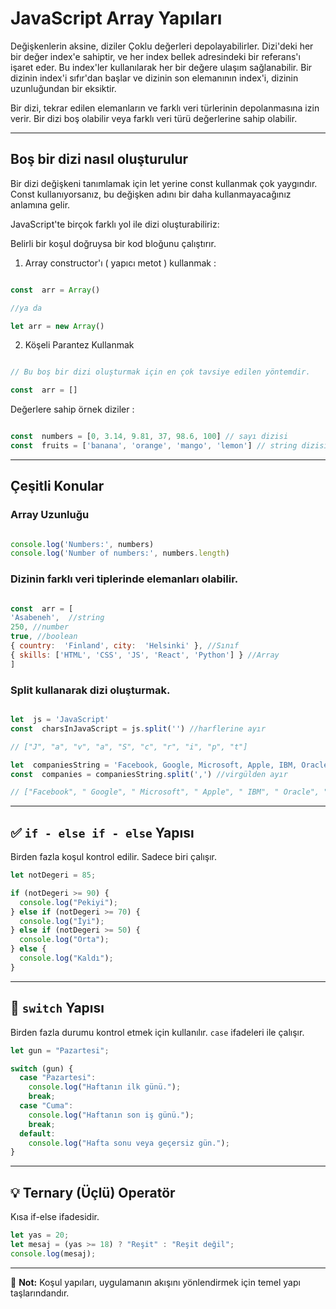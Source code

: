 
#  JavaScript Array Yapıları


Değişkenlerin aksine, diziler Çoklu değerleri depolayabilirler. Dizi'deki her bir değer index'e sahiptir, 
ve her index bellek adresindeki bir referans'ı işaret eder. Bu index'ler kullanılarak her bir değere ulaşım 
sağlanabilir. Bir dizinin index'i sıfır'dan başlar ve dizinin son elemanının index'i, dizinin uzunluğundan 
bir eksiktir.

Bir dizi, tekrar edilen elemanların ve farklı veri türlerinin depolanmasına izin verir. Bir dizi boş olabilir veya farklı veri türü değerlerine sahip olabilir.

---

## Boş bir dizi nasıl oluşturulur

Bir dizi değişkeni tanımlamak için let yerine const kullanmak çok yaygındır. Const kullanıyorsanız, bu değişken adını bir daha kullanmayacağınız anlamına gelir.

JavaScript'te birçok farklı yol ile dizi oluşturabiliriz:

Belirli bir koşul doğruysa bir kod bloğunu çalıştırır.

1. Array constructor'ı ( yapıcı metot ) kullanmak :
   
```javascript

const  arr = Array()

//ya da

let arr = new Array()

```

2. Köşeli Parantez Kullanmak

```javascript

// Bu boş bir dizi oluşturmak için en çok tavsiye edilen yöntemdir.

const  arr = []

```

Değerlere sahip örnek diziler : 

```javascript

const  numbers = [0, 3.14, 9.81, 37, 98.6, 100] // sayı dizisi
const  fruits = ['banana', 'orange', 'mango', 'lemon'] // string dizisi, meyveler

```
---

## Çeşitli Konular

### Array Uzunluğu

```javascript

console.log('Numbers:', numbers)
console.log('Number of numbers:', numbers.length)

```

### Dizinin farklı veri tiplerinde elemanları olabilir.

```javascript

const  arr = [
'Asabeneh',  //string
250, //number
true, //boolean
{ country:  'Finland', city:  'Helsinki' }, //Sınıf
{ skills: ['HTML', 'CSS', 'JS', 'React', 'Python'] } //Array
]

```

### Split kullanarak dizi oluşturmak. 

```javascript

let  js = 'JavaScript'
const  charsInJavaScript = js.split('') //harflerine ayır

// ["J", "a", "v", "a", "S", "c", "r", "i", "p", "t"]

let  companiesString = 'Facebook, Google, Microsoft, Apple, IBM, Oracle, Amazon'
const  companies = companiesString.split(',') //virgülden ayır

// ["Facebook", " Google", " Microsoft", " Apple", " IBM", " Oracle", " Amazon"]

```
---

## ✅ `if - else if - else` Yapısı

Birden fazla koşul kontrol edilir.
Sadece biri çalışır.

```javascript
let notDegeri = 85;

if (notDegeri >= 90) {
  console.log("Pekiyi");
} else if (notDegeri >= 70) {
  console.log("İyi");
} else if (notDegeri >= 50) {
  console.log("Orta");
} else {
  console.log("Kaldı");
}
```

---

## 🔄 `switch` Yapısı

Birden fazla durumu kontrol etmek için kullanılır. `case` ifadeleri ile çalışır.

```javascript
let gun = "Pazartesi";

switch (gun) {
  case "Pazartesi":
    console.log("Haftanın ilk günü.");
    break;
  case "Cuma":
    console.log("Haftanın son iş günü.");
    break;
  default:
    console.log("Hafta sonu veya geçersiz gün.");
}
```

---

## 💡 Ternary (Üçlü) Operatör

Kısa if-else ifadesidir.

```javascript
let yas = 20;
let mesaj = (yas >= 18) ? "Reşit" : "Reşit değil";
console.log(mesaj);
```

---

📌 **Not:** Koşul yapıları, uygulamanın akışını yönlendirmek için temel yapı taşlarındandır.
